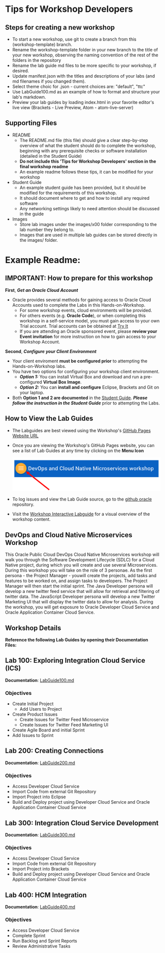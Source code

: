 # Tips for Workshop Developers

## Steps for creating a new workshop

- To start a new workshop, use git to create a branch from this (workshop-template) branch.
- Rename the workshop-template folder in your new branch to the title of your new workshop, observing the naming convention of the rest of the folders in the repository
- Rename the lab guide md files to be more specific to your workshop, if desired.
- Update manifest.json with the titles and descriptions of your labs (and md filenames if you changed them).
- Select theme choic for .json - current choices are: "default", "ttc"
- Use LabGuide100.md as an example of how to format and structure your lab's markdown.
- Preview your lab guides by loading index.html in your favorite editor's live view (Brackets - Live Preview, Atom - atom-live-server)

## Supporting Files

- README
    - The README.md file (this file) should give a clear step-by-step overview of what the student should do to complete the workshop, beginning with any prerequisite checks or software installation (detailed in the Student Guide)
    - **Do not include this 'Tips for Workshop Developers' section in the final workshop readme**
    - An example readme follows these tips, it can be modified for your workshop
- Student Guide
    - An example student guide has been provided, but it should be modified for the requirements of this workshop.
    - It should document where to get and how to install any required software
    - Any networking settings likely to need attention should be discussed in the guide
- Images
    - Store lab images under the images/x00 folder corresponding to the lab number they belong to.
    - Images that are used in multiple lab guides can be stored directly in the images/ folder.

# Example Readme:
## IMPORTANT: How to prepare for this workshop

**First**, ***Get an Oracle Cloud Account***
- Oracle provides several methods for gaining access to Oracle Cloud Accounts used to complete the Labs in this Hands-on-Workshop.
    - For some workshop events, cloud environments will be provided.
    - For others events (e.g. **Oracle Code**), or when completing this workshop in a self-service model, you must gain access to your own Trial account. Trial accounts can be obtained at [Try It](http://cloud.oracle.com/tryit)
    - If you are attending an Oracle sponsored event, please **review your Event invitation** for more instruction on how to gain access to your Workshop Account.

**Second**, ***Configure your Client Environment***
- Your client enviroment **must be configured prior** to attempting the Hands-on-Workshop labs.
- You have two options for configuring your workshop client environment.
     - ***Option 1:*** You can install Virtual Box and download and run a pre-configured **Virtual Box Image**.
     - ***Option 2:*** You can **install and configure** Eclipse, Brackets and Git on your laptop.
- Both **Option 1 and 2 are documented** in the [Student Guide](StudentGuide.md). ***Please follow the instruction in the Student Guide*** prior to attempting the Labs.

## How to View the Lab Guides

- The Labguides are best viewed using the Workshop's [GitHub Pages Website URL](https://derekoneil.github.io/cloud-native-devops-workshop/microservices)

- Once you are viewing the Workshop's GitHub Pages website, you can see a list of Lab Guides at any time by clicking on the **Menu Icon**

    ![](images/WorkshopMenu.png)  

- To log issues and view the Lab Guide source, go to the [github oracle](https://github.com/derekoneil/cloud-native-devops-workshop/tree/master/microservices) repository.

- Visit the [Workshop Interactive Labguide](http://launch.oracle.com/?cloudnative) for a visual overview of the workshop content.

## DevOps and Cloud Native Microservices Workshop

This Oracle Public Cloud DevOps Cloud Native Microservices workshop will walk you through the Software Development Lifecycle (SDLC) for a Cloud Native project, during which you will create and use several Microservices. During this workshop you will take on the role of 3 personae. As the first persona - the Project Manager - youwill create the projects, add tasks and features to be worked on, and assign tasks to developers.  The Project Manager will then start the initial sprint. The Java Developer persona will develop a new twitter feed service that will allow for retrieval and filtering of twitter data. The JavaScript Developer persona will develop a new Twitter Marketing UI that will display the twitter data to allow for analysis.  During the workshop, you will get exposure to Oracle Developer Cloud Service and Oracle Application Container Cloud Service.

## Workshop Details

**Reference the following Lab Guides by opening their Documentation Files:**

## Lab 100: Exploring Integration Cloud Service (ICS)

**Documentation**: [LabGuide100.md](LabGuide100.md)

### Objectives

- Create Initial Project
    - Add Users to Project
- Create Product Issues
    - Create Issues for Twitter Feed Microservice
    - Create Issues for Twitter Feed Marketing UI
- Create Agile Board and initial Sprint
- Add Issues to Sprint

## Lab 200: Creating Connections

**Documentation**: [LabGuide200.md](LabGuide200.md)

### Objectives

- Access Developer Cloud Service
- Import Code from external Git Repository
- Import Project into Eclipse
- Build and Deploy project using Developer Cloud Service and Oracle Application Container Cloud Service

## Lab 300: Integration Cloud Service Development

**Documentation**: [LabGuide300.md](LabGuide300.md)

### Objectives

- Access Developer Cloud Service
- Import Code from external Git Repository
- Import Project into Brackets
- Build and Deploy project using Developer Cloud Service and Oracle Application Container Cloud Service

## Lab 400:  HCM Integration

**Documentation**: [LabGuide400.md](LabGuide400.md)

### Objectives

- Access Developer Cloud Service
- Complete Sprint
- Run Backlog and Sprint Reports
- Review Administrative Tasks
